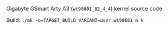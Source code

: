 Gigabyte GSmart Arty A3 (`wt98601_82_4_4`) kernel source code

Build: `./mk -o=TARGET_BUILD_VARIANT=user wt98601 n k`
